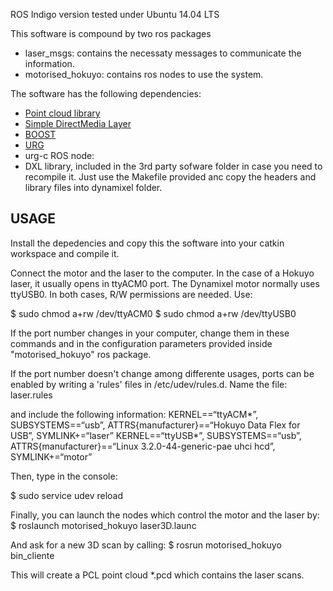 ROS Indigo version tested under Ubuntu 14.04 LTS

This software is compound by two ros packages
- laser_msgs: contains the necessaty messages to communicate the information. 
- motorised_hokuyo: contains ros nodes to use the system.

The software has the following dependencies:
- [Point cloud library](http://pointclouds.org/)
- [Simple DirectMedia Layer](http://www.libsdl.org/)
- [BOOST](http://www.boost.org/)
- [URG](http://www.hokuyo-aut.jp/) 
- urg-c ROS node: 
- DXL library, included in the 3rd party sofware folder in case you need to recompile it. Just use the Makefile provided anc copy the headers and library files into dynamixel folder.

## USAGE

Install the depedencies and copy this the software into your catkin workspace and compile it. 

Connect the motor and the laser to the computer. In the case of a Hokuyo laser, it usually opens in ttyACM0 port. The Dynamixel motor normally uses ttyUSB0. In both cases, R/W permissions are needed. Use:

$ sudo chmod a+rw /dev/ttyACM0
$ sudo chmod a+rw /dev/ttyUSB0

If the port number changes in your computer, change them in these commands and in the configuration parameters provided inside "motorised_hokuyo" ros package. 

If the port number doesn't change among differente usages, ports can be enabled by writing a 'rules' files in /etc/udev/rules.d. Name the file:
laser.rules 

and include the following information:
KERNEL==“ttyACM*”, SUBSYSTEMS==“usb”,
ATTRS{manufacturer}==“Hokuyo Data Flex for USB”,
SYMLINK+=“laser”
KERNEL==“ttyUSB*”, SUBSYSTEMS==“usb”,
ATTRS{manufacturer}==“Linux 3.2.0-44-generic-pae uhci hcd”,
SYMLINK+=“motor”

Then, type in the console:

$ sudo service udev reload

Finally, you can launch the nodes which control the motor and the laser by:
$ roslaunch motorised_hokuyo laser3D.launc

And ask for a new 3D scan by calling:
$ rosrun motorised\_hokuyo bin_cliente

This will create a PCL point cloud *.pcd which contains the laser scans.


